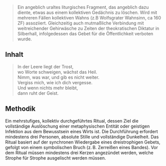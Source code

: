 > Ein angeblich uraltes liturgisches Fragment, das angeblich dazu diente, etwas aus einem kollektiven Gedächnis zu löschen. Wird mit mehreren Fällen kollektiven Wahns (z.B Wolfsgrater Wahnsinn, ca 160 ZF) assoziiert. Gleichzeitig auch mutmaßliche Verbindung mit weitreichender Gehirwäsche zu Zeiten der theokratischen Diktatur in Silberhall, infolgedessen das Gebet für die Öffentlichkeit verboten wurde. 


## Inhalt
>In der Leere liegt der Trost,  
wo Worte schweigen, wächst das Heil.  
Nimm, was war, und gib es nicht weiter.  
Vergiss mich, wie ich dich vergesse.  
Und wenn nichts mehr bleibt,  
dann ruht der Geist.

## Methodik
Ein mehrstufiges, kollektiv durchgeführtes Ritual, dessen Ziel die vollständige Auslöschung einer metaphysischen Entität oder geistigen Infektion aus dem Bewusstsein eines Wirts ist. Die Durchführung erfordert mindestens drei Personen, absolute Stille und vollständige Dunkelheit. Das Ritual basiert auf der synchronen Wiedergabe eines dreistrophigen Gebets, gefolgt von einem symbolischen Bruch (z. B. Zerreißen eines Bandes). Vor dem Ritual müssen mindestens drei Kerzen angezündet werden, welche Strophe für Strophe ausgelischt werden müssen. 
